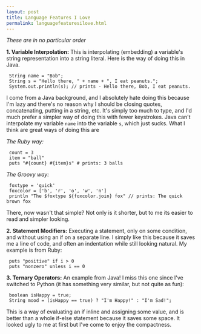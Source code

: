 ```yaml
---
layout: post
title: Language Features I Love
permalink: languagefeaturesilove.html
---
```


_These are in no particular order_

__1. Variable Interpolation:__ This is interpolating (embedding) a variable's string representation into a string literal.  Here is the way of doing this in Java.

     String name = "Bob";
     String s = "Hello there, " + name + ", I eat peanuts.";
     System.out.println(s); // prints - Hello there, Bob, I eat peanuts.

I come from a Java background, and I absolutely hate doing this because I'm lazy and there's no reason why I should be closing quotes, concatenating, putting in a string, etc.  It's simply too much to type, and I'd much prefer a simpler way of doing this with fewer keystrokes.  Java can't interpolate my variable ```name``` into the variable ```s```, which just sucks.  What I think are great ways of doing this are

_The Ruby way:_

     count = 3
     item = "ball"
     puts "#{count} #{item}s" # prints: 3 balls

_The Groovy way:_

     foxtype = 'quick'
     foxcolor = ['b', 'r', 'o', 'w', 'n']
     println "The $foxtype ${foxcolor.join} fox" // prints: The quick brown fox

There, now wasn't that simple?  Not only is it shorter, but to me its easier to read and simpler looking.

__2. Statement Modifiers:__ Executing a statement, only on some condition, and without using an if on a separate line.  I simply like this because it saves me a line of code, and often an indentation while still looking natural.  My example is from Ruby:

     puts "positive" if i > 0
     puts "nonzero" unless i == 0

__3. Ternary Operators:__ An example from Java!  I miss this one since I've switched to Python (it has something very similar, but not quite as fun):

     boolean isHappy = true;
     String mood = (isHappy == true) ? "I'm Happy!" : "I'm Sad!"; 

This is a way of evaluating an if inline and assigning some value, and is better than a whole if-else statement because it saves some space.  It looked ugly to me at first but I've come to enjoy the compactness.  

